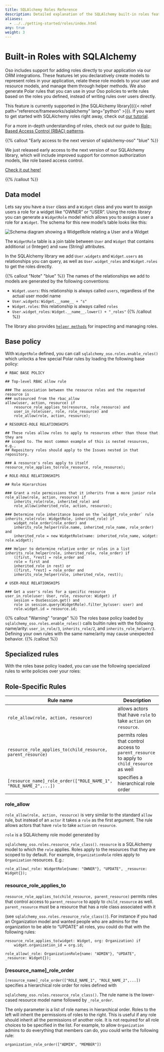 ```yaml
---
title: SQLAlchemy Roles Reference
description: Detailed explanation of the SQLAlchemy built-in roles features and how to use them.
aliases:
  - ../../getting-started/roles/index.html
any: true
weight: 3
---
```


# Built-in Roles with SQLAlchemy

Oso includes support for adding roles directly to your application via our ORM
integrations. These features let you declaratively create models to represent
roles in your application, relate these role models to your user and resource
models, and manage them through helper methods. We also generate Polar rules
that you can use in your Oso policies to write rules based on the roles you
defined, instead of writing rules over users directly.

This feature is currently supported in [the SQLAlchemy library]({{< relref
path="reference/frameworks/sqlalchemy" lang="python" >}}). If you want to get started with
SQLAlchemy roles right away, check out [our tutorial](sqlalchemy_roles).

For a more in-depth understanding of roles, check out our guide to [Role-Based
Access Control (RBAC) patterns](learn/roles).

{{% callout "Early access to the next version of sqlalchemy-oso" "blue" %}}

We just released early access to the next version of our SQLAlchemy
library, which will include improved support for common authorization
models, like role based access control.

[Check it out here!](/new-roles)

{{% /callout %}}

## Data model

Lets say you have a `User` class and a `Widget` class and you want to assign
users a role for a widget like “OWNER” or “USER”. Using the roles library you
can generate a `WidgetRole` model which allows you to assign a user a role for
a `Widget`. The schema for this new model’s table looks like this:

![Schema diagram showing a `WidgetRole` relating a `User` and a
`Widget`](img/roles.svg)

The `WidgetRole` table is a join table between `User` and `Widget` that
contains additional `id` (Integer) and `name` (String) attributes.

In the SQLAlchemy library we add `User.widgets` and `Widget.users` as
relationships you can query, as well as `User.widget_roles` and `Widget.roles`
to get the roles directly.

{{% callout "Note" "blue" %}}
The names of the relationships we add to models are generated by the
following conventions:

- `Widget.users`: this relationship is always called `users`, regardless of
  the actual user model name
- `User.widgets`: `Widget.__name__ + "s"`
- `Widget.roles`: this relationship is always called `roles`
- `User.widget_roles`: `Widget.__name__.lower() + "_roles"`
  {{% /callout %}}

The library also provides [`helper methods`](https://docs.osohq.com/python/reference/api/sqlalchemy.html#sqlalchemy-oso-roles) for
inspecting and managing roles.

## Base policy

<!-- TODO(gj): link API docs once they're set up. -->

With `WidgetRole` defined, you can call `sqlalchemy_oso.roles.enable_roles()`
which unlocks a few special Polar rules by loading the following base policy:

```polar
# RBAC BASE POLICY

## Top-level RBAC allow rule

### The association between the resource roles and the requested resource is
### outsourced from the rbac_allow
allow(user, action, resource) if
    resource_role_applies_to(resource, role_resource) and
    user_in_role(user, role, role_resource) and
    role_allow(role, action, resource);

# RESOURCE-ROLE RELATIONSHIPS

## These rules allow roles to apply to resources other than those that they are
## scoped to. The most common example of this is nested resources, e.g.,
## Repository roles should apply to the Issues nested in that repository.

### A resource's roles apply to itself
resource_role_applies_to(role_resource, role_resource);

# ROLE-ROLE RELATIONSHIPS

## Role Hierarchies

### Grant a role permissions that it inherits from a more junior role
role_allow(role, action, resource) if
    inherits_role(role, inherited_role) and
    role_allow(inherited_role, action, resource);

### Determine role inheritance based on the `widget_role_order` rule
inherits_role(role: WidgetRole, inherited_role) if
    widget_role_order(role_order) and
    inherits_role_helper(role.name, inherited_role_name, role_order) and
    inherited_role = new WidgetRole(name: inherited_role_name, widget: role.widget);

### Helper to determine relative order or roles in a list
inherits_role_helper(role, inherited_role, role_order) if
    ([first, *rest] = role_order and
    role = first and
    inherited_role in rest) or
    ([first, *rest] = role_order and
    inherits_role_helper(role, inherited_role, rest));

# USER-ROLE RELATIONSHIPS

### Get a user's roles for a specific resource
user_in_role(user: User, role, resource: Widget) if
    session = OsoSession.get() and
    role in session.query(WidgetRole).filter_by(user: user) and
    role.widget.id = resource.id;
```

<!-- TODO(gj): link API docs once they're set up. -->

{{% callout "Warning" "orange" %}}
The roles base policy loaded by `sqlalchemy_oso.roles.enable_roles()` calls
builtin rules with the following name/arity: `user_in_role/3`,
`inherits_role/2`, and `inherits_role_helper/3`. Defining your own rules with
the same name/arity may cause unexpected behavior.
{{% /callout %}}

## Specialized rules

With the roles base policy loaded, you can use the following specialized rules
to write policies over your roles:

## Role-Specific Rules

| Rule name                                                        | Description                                                                                 |
| ---------------------------------------------------------------- | ------------------------------------------------------------------------------------------- |
| `role_allow(role, action, resource)`                             | allows actors that have `role` to take `action` on `resource`.                              |
| `resource_role_applies_to(child_resource, parent_resource)`      | permits roles that control access to `parent_resource` to apply to `child_resource` as well |
| `[resource_name]_role_order(["ROLE_NAME_1", "ROLE_NAME_2",...])` | specifies a hierarchical role order                                                         |

### role_allow

`role_allow(role, action, resource)` is very similar to the standard `allow`
rule, but instead of an `actor` it takes a `role` as the first argument. The
rule allows actors that have `role` to take `action` on `resource`.

`role` is a SQLAlchemy role model generated by

<!-- TODO(gj): link API docs once they're set up. -->

`sqlalchemy_oso.roles.resource_role_class()`. `resource` is a SQLAlchemy model
to which the `role` applies. Roles apply to the resources that they are scoped
to by default. For example, `OrganizationRole` roles apply to `Organization`
resources. E.g.:

```polar
role_allow(_role: WidgetRole{name: "OWNER"}, "UPDATE", _resource: Widget{});
```

### resource_role_applies_to

`resource_role_applies_to(child_resource, parent_resource)` permits roles that
control access to `parent_resource` to apply to `child_resource` as well.
`parent_resource` must be a resource that has a role class associated with it

<!-- TODO(gj): link API docs once they're set up. -->

(see `sqlalchemy_oso.roles.resource_role_class()`). For instance if you had an
Organization model and wanted people who are admins for the organization to be
able to “UPDATE” all roles, you could do that with the following rules:

```polar
resource_role_applies_to(widget: Widget, org: Organization) if
    widget.organization_id = org.id;

role_allow(_role: OrganizationRole{name: "ADMIN"}, "UPDATE", _resource: Widget{});
```

### [resource_name]\_role_order

`[resource_name]_role_order(["ROLE_NAME_1", "ROLE_NAME_2",...])` specifies a
hierarchical role order for roles defined with

<!-- TODO(gj): link API docs once they're set up. -->

`sqlalchemy_oso.roles.resource_role_class()`. The rule name is the lower-cased
resource model name followed by `_role_order`.

The only parameter is a list of role names in hierarchical order. Roles to the
left will inherit the permissions of roles to the right. This is useful if any
role should inherit all the permissions of another role. It is not required for
all role choices to be specified in the list. For example, to allow
`Organization` admins to do everything that members can do, you could write the
following rule:

```polar
organization_role_order(["ADMIN", "MEMBER"])
```
